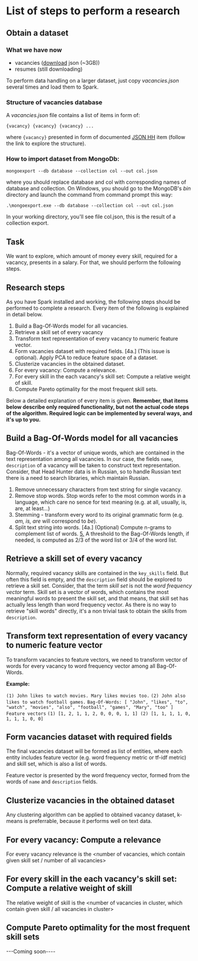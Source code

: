 # List of steps to perform a research

## Obtain a dataset

### What we have now

- vacancies ([download](https://drive.google.com/open?id=0B2604_FOPBUEVWdkOWtwTTF0VW8) json (~3GB))
- resumes (still downloading)

To perform data handling on a larger dataset, just copy _vacancies.json_ several times and load them to Spark.

### Structure of vacancies database

A _vacancies.json_ file contains a list of items in form of:

`{vacancy}
{vacancy}
{vacancy}
...`

where `{vacancy}` presented in form of documented [JSON HH](https://github.com/hhru/api/blob/master/docs_eng/vacancies.md) item 
(follow the link to explore the structure).

### How to import dataset from MongoDb:

`mongoexport --db database --collection col --out col.json`

where you should replace database and col with corresponding names of database and collection.
On Windows, you should go to the MongoDB's _bin_ directory and launch the command from command prompt this way:

`.\mongoexport.exe --db database --collection col --out col.json`

In your working directory, you'll see file col.json, this is the result of a collection export.

## Task

We want to explore, which amount of money every skill, required for a vacancy, presents in a salary.
For that, we should perform the following steps.

## Research steps

As you have Spark installed and working, the following steps should be performed to complete a research.
Every item of the following is explained in detail below.

1. Build a Bag-Of-Words model for all vacancies.
2. Retrieve a skill set of every vacancy
3. Transform text representation of every vacancy to numeric feature vector.
4. Form vacancies dataset with required fields.
[4a.] (This issue is optional). Apply PCA to reduce feature space of a dataset.
5. Clusterize vacancies in the obtained dataset.
6. For every vacancy: Compute a relevance.
7. For every skill in the each vacancy's skill set: Compute a relative weight of skill.
8. Compute Pareto optimality for the most frequent skill sets.

Below a detailed explanation of every item is given.
**Remember, that items below describe only required functionality, but not the 
actual code steps of the algorithm. Required logic can be implemented by several ways, and it's up to you.**

## Build a Bag-Of-Words model for all vacancies

Bag-Of-Words - it's a vector of unique words, which are contained in the text representation among all vacancies.
In our case, the fields `name`, `description` of a vacancy will be
taken to construct text representation. Consider, that Head Hunter data is in Russian, so
to handle Russian text there is a need to search libraries, which maintain Russian.

1. Remove unnecessary characters from text string for single vacancy.
2. Remove stop words. Stop words refer to the most common words in a language, which 
care no sence for text meaning (e.g. at all, usually, is, are, at least...)
3. Stemming - transform every word to its original grammatic form 
(e.g. _am, is, are_ will correspond to _be_).
4. Split text string into words.
[4a.] (Optional) Compute n-grams to complement list of words.
[5.](Optional) A threshold to the Bag-Of-Words length, if needed,
 is computed as 2/3 of the word list or 3/4 of the word list.

## Retrieve a skill set of every vacancy

Normally, required vacancy skills are contained in the `key_skills` field. But often this field
is empty, and the `description` field should be explored to retrieve a skill set. Consider, that
the term _skill set_ is not the _word frequency vector_ term. Skill set is a vector of words, which contains
the most meaningful words to present the skill set, and that means, that skill set has actually less length than
word frequency vector. As there is no way to retrieve "skill words" directly,
it's a non trivial task to obtain the skills from `description`.

## Transform text representation of every vacancy to numeric feature vector

To transform vacancies to feature vectors, we need to transform vector
of words for every vacancy to word frequency vector among all Bag-Of-Words.

**Example:**

`(1) John likes to watch movies. Mary likes movies too.`
`(2) John also likes to watch football games.`
`Bag-Of-Words: [
    "John",
    "likes",
    "to",
    "watch",
    "movies",
    "also",
    "football",
    "games",
    "Mary",
    "too"
]`
`Feature vectors`
`(1) [1, 2, 1, 1, 2, 0, 0, 0, 1, 1]
(2) [1, 1, 1, 1, 0, 1, 1, 1, 0, 0]`

## Form vacancies dataset with required fields

The final vacancies dataset will be formed as list of entities, where each entity includes feature vector 
(e.g. word frequency metric or tf-idf metric) and skill set, which is also a list of words.

Feature vector is presented by the word frequency vector, formed from the words
of `name` and  `description` fields.

## Clusterize vacancies in the obtained dataset

Any clustering algorithm can be applied to obtained vacancy dataset,
k-means is preferrable, because it performs well on text data.

## For every vacancy: Compute a relevance

For every vacancy relevance is the <number of vacancies, which contain given skill set / number of all vacancies>

## For every skill in the each vacancy's skill set: Compute a relative weight of skill

The relative weight of skill is the <number of vacancies in cluster, which contain given skill / all vacancies in cluster>

## Compute Pareto optimality for the most frequent skill sets

---Coming soon----